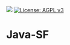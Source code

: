[![](https://github.com/a-usov/java-sf/workflows/Java%20CI/badge.svg)](https://github.com/a-usov/Java-SF)
[![License: AGPL v3](https://img.shields.io/badge/License-AGPL%20v3-blue.svg)](https://www.gnu.org/licenses/agpl-3.0)

# Java-SF
